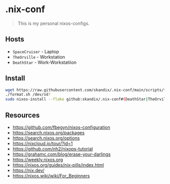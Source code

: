 # .nix-conf
> This is my personal nixos-configs.

## Hosts
* ``SpaceCruiser`` - Laptop
* ``TheOrville`` - Workstation
* ``DeathStar`` - Work-Workstatiion

## Install
```bash
wget https://raw.githubusercontent.com/skandix/.nix-conf/main/scripts/format.sh
./format.sh /dev/sd?
sudo nixos-install --flake github:skandix/.nix-conf#(DeathStar|TheOrville|SpaceCruiser)
```

## Resources
* https://github.com/fbegyn/nixos-configuration
* https://search.nixos.org/packages
* https://search.nixos.org/options
* https://nixcloud.io/tour/?id=1
* https://github.com/nh2/nixops-tutorial
* https://grahamc.com/blog/erase-your-darlings
* https://weekly.nixos.org
* https://nixos.org/guides/nix-pills/index.html
* https://nix.dev/
* https://nixos.wiki/wiki/For_Beginners

